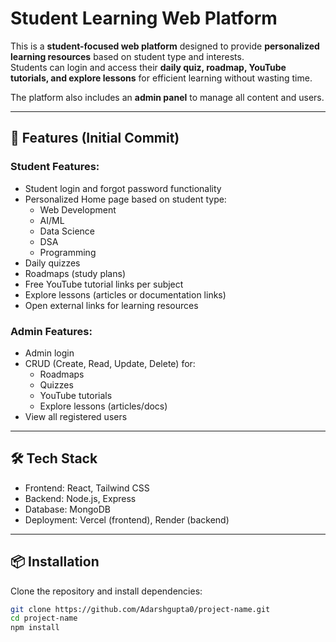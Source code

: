# Student Learning Web Platform

This is a **student-focused web platform** designed to provide **personalized learning resources** based on student type and interests.  
Students can login and access their **daily quiz, roadmap, YouTube tutorials, and explore lessons** for efficient learning without wasting time.  

The platform also includes an **admin panel** to manage all content and users.

---

## 🚀 Features (Initial Commit)
### Student Features:
- Student login and forgot password functionality
- Personalized Home page based on student type:
  - Web Development
  - AI/ML
  - Data Science
  - DSA
  - Programming
- Daily quizzes
- Roadmaps (study plans)
- Free YouTube tutorial links per subject
- Explore lessons (articles or documentation links)
- Open external links for learning resources

### Admin Features:
- Admin login
- CRUD (Create, Read, Update, Delete) for:
  - Roadmaps
  - Quizzes
  - YouTube tutorials
  - Explore lessons (articles/docs)
- View all registered users

---

## 🛠️ Tech Stack
- Frontend: React, Tailwind CSS
- Backend: Node.js, Express
- Database: MongoDB
- Deployment: Vercel (frontend), Render (backend)

---

## 📦 Installation
Clone the repository and install dependencies:

```bash
git clone https://github.com/Adarshgupta0/project-name.git
cd project-name
npm install
